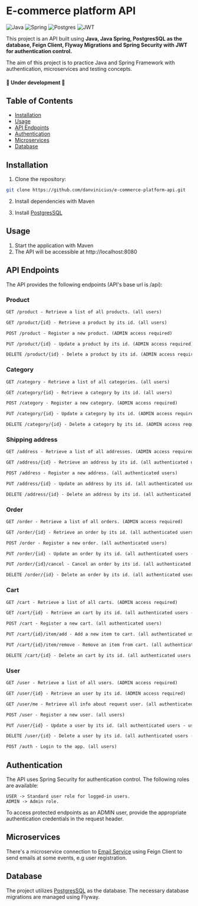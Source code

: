 # E-commerce platform API

![Java](https://img.shields.io/badge/java-%23ED8B00.svg?style=for-the-badge&logo=openjdk&logoColor=white)
![Spring](https://img.shields.io/badge/spring-%236DB33F.svg?style=for-the-badge&logo=spring&logoColor=white)
![Postgres](https://img.shields.io/badge/postgres-%23316192.svg?style=for-the-badge&logo=postgresql&logoColor=white)
![JWT](https://img.shields.io/badge/JWT-black?style=for-the-badge&logo=JSON%20web%20tokens)

This project is an API built using **Java, Java Spring, PostgresSQL as the database, Feign Client, Flyway Migrations and Spring Security with JWT for authentication control.**

The aim of this project is to practice Java and Spring Framework with authentication, microservices and testing concepts.

<h4> 
    🚧 Under development 🚧
</h4>

## Table of Contents

- [Installation](#installation)
- [Usage](#usage)
- [API Endpoints](#api-endpoints)
- [Authentication](#authentication)
- [Microservices](#microservices)
- [Database](#database)

## Installation

1. Clone the repository:

```bash
git clone https://github.com/danvinicius/e-commerce-platform-api.git
```

2. Install dependencies with Maven

3. Install [PostgresSQL](https://www.postgresql.org/)

## Usage

1. Start the application with Maven
2. The API will be accessible at http://localhost:8080


## API Endpoints
The API provides the following endpoints (API's base url is /api):

### Product
```markdown
GET /product - Retrieve a list of all products. (all users)

GET /product/{id} - Retrieve a product by its id. (all users)

POST /product - Register a new product. (ADMIN access required)

PUT /product/{id} - Update a product by its id. (ADMIN access required)

DELETE /product/{id} - Delete a product by its id. (ADMIN access required)
```
### Category
```markdown
GET /category - Retrieve a list of all categories. (all users)

GET /category/{id} - Retrieve a category by its id. (all users)

POST /category - Register a new category. (ADMIN access required)

PUT /category/{id} - Update a category by its id. (ADMIN access required)

DELETE /category/{id} - Delete a category by its id. (ADMIN access required)
```
### Shipping address
```markdown
GET /address - Retrieve a list of all addresses. (ADMIN access required)

GET /address/{id} - Retrieve an address by its id. (all authenticated users - address must belong to user)

POST /address - Register a new address. (all authenticated users)

PUT /address/{id} - Update an address by its id. (all authenticated users - address must belong to user)

DELETE /address/{id} - Delete an address by its id. (all authenticated users - address must belong to user)
```
### Order
```markdown
GET /order - Retrieve a list of all orders. (ADMIN access required)

GET /order/{id} - Retrieve an order by its id. (all authenticated users - order must belong to user)

POST /order - Register a new order. (all authenticated users)

PUT /order/{id} - Update an order by its id. (all authenticated users - order must belong to user)

PUT /order/{id}/cancel - Cancel an order by its id. (all authenticated users - order must belong to user)

DELETE /order/{id} - Delete an order by its id. (all authenticated users - order must belong to user)
```
### Cart
```markdown
GET /cart - Retrieve a list of all carts. (ADMIN access required)

GET /cart/{id} - Retrieve an cart by its id. (all authenticated users - cart must belong to user)

POST /cart - Register a new cart. (all authenticated users)

PUT /cart/{id}/item/add - Add a new item to cart. (all authenticated users - cart must belong to user)

PUT /cart/{id}/item/remove - Remove an item from cart. (all authenticated users - cart must belong to user)

DELETE /cart/{id} - Delete an cart by its id. (all authenticated users - cart must belong to user)
```
### User
```markdown
GET /user - Retrieve a list of all users. (ADMIN access required)

GET /user/{id} - Retrieve an user by its id. (ADMIN access required)

GET /user/me - Retrieve all info about request user. (all authenticated users)

POST /user - Register a new user. (all users)

PUT /user/{id} - Update a user by its id. (all authenticated users - user can only update himself)

DELETE /user/{id} - Delete a user by its id. (all authenticated users - user can only delete himself)

POST /auth - Login to the app. (all users)
```

## Authentication
The API uses Spring Security for authentication control. The following roles are available:

```
USER -> Standard user role for logged-in users.
ADMIN -> Admin role.
```
To access protected endpoints as an ADMIN user, provide the appropriate authentication credentials in the request header.

## Microservices
There's a microservice connection to [Email Service](https://github.com/danvinicius/email-service-uber-challenge) using Feign Client to send emails at some events, e.g user registration.

## Database
The project utilizes [PostgresSQL](https://www.postgresql.org/) as the database. The necessary database migrations are managed using Flyway.
